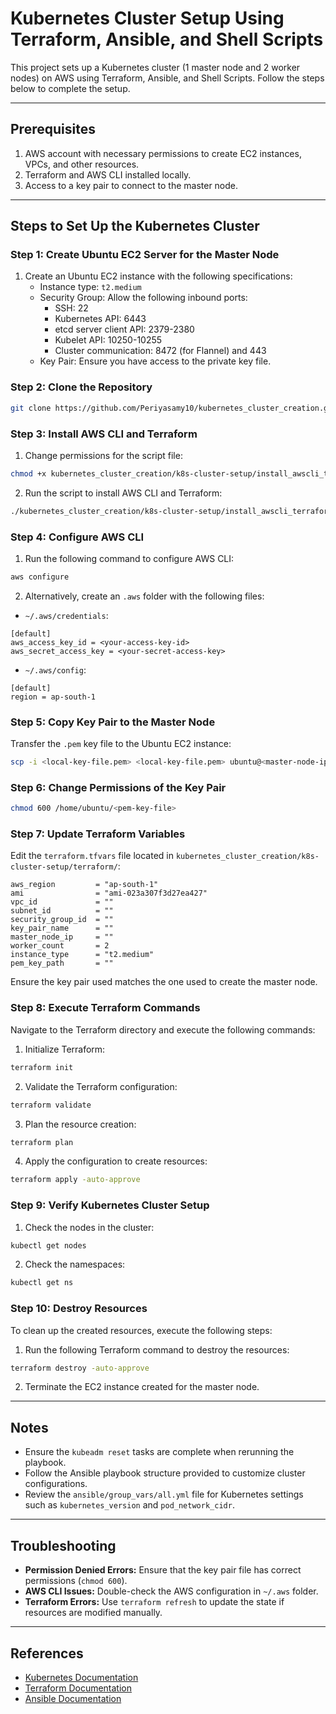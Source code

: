 # Kubernetes Cluster Setup Using Terraform, Ansible, and Shell Scripts

This project sets up a Kubernetes cluster (1 master node and 2 worker nodes) on AWS using Terraform, Ansible, and Shell Scripts. Follow the steps below to complete the setup.

---

## Prerequisites

1. AWS account with necessary permissions to create EC2 instances, VPCs, and other resources.
2. Terraform and AWS CLI installed locally.
3. Access to a key pair to connect to the master node.

---

## Steps to Set Up the Kubernetes Cluster

### Step 1: Create Ubuntu EC2 Server for the Master Node

1. Create an Ubuntu EC2 instance with the following specifications:
    - Instance type: `t2.medium`
    - Security Group: Allow the following inbound ports:
        - SSH: 22
        - Kubernetes API: 6443
        - etcd server client API: 2379-2380
        - Kubelet API: 10250-10255
        - Cluster communication: 8472 (for Flannel) and 443
    - Key Pair: Ensure you have access to the private key file.

### Step 2: Clone the Repository

```bash
git clone https://github.com/Periyasamy10/kubernetes_cluster_creation.git
```

### Step 3: Install AWS CLI and Terraform

1. Change permissions for the script file:

```bash
chmod +x kubernetes_cluster_creation/k8s-cluster-setup/install_awscli_terraform.sh
```

2. Run the script to install AWS CLI and Terraform:

```bash
./kubernetes_cluster_creation/k8s-cluster-setup/install_awscli_terraform.sh
```

### Step 4: Configure AWS CLI

1. Run the following command to configure AWS CLI:

```bash
aws configure
```

2. Alternatively, create an `.aws` folder with the following files:

- `~/.aws/credentials`:

```plaintext
[default]
aws_access_key_id = <your-access-key-id>
aws_secret_access_key = <your-secret-access-key>
```

- `~/.aws/config`:

```plaintext
[default]
region = ap-south-1
```

### Step 5: Copy Key Pair to the Master Node

Transfer the `.pem` key file to the Ubuntu EC2 instance:

```bash
scp -i <local-key-file.pem> <local-key-file.pem> ubuntu@<master-node-ip>:/home/ubuntu/
```

### Step 6: Change Permissions of the Key Pair

```bash
chmod 600 /home/ubuntu/<pem-key-file>
```

### Step 7: Update Terraform Variables

Edit the `terraform.tfvars` file located in `kubernetes_cluster_creation/k8s-cluster-setup/terraform/`:

```plaintext
aws_region         = "ap-south-1"
ami                = "ami-023a307f3d27ea427"
vpc_id             = ""
subnet_id          = ""
security_group_id  = ""
key_pair_name      = ""
master_node_ip     = ""
worker_count       = 2
instance_type      = "t2.medium"
pem_key_path       = ""
```

Ensure the key pair used matches the one used to create the master node.

### Step 8: Execute Terraform Commands

Navigate to the Terraform directory and execute the following commands:

1. Initialize Terraform:

```bash
terraform init
```

2. Validate the Terraform configuration:

```bash
terraform validate
```

3. Plan the resource creation:

```bash
terraform plan
```

4. Apply the configuration to create resources:

```bash
terraform apply -auto-approve
```

### Step 9: Verify Kubernetes Cluster Setup

1. Check the nodes in the cluster:

```bash
kubectl get nodes
```

2. Check the namespaces:

```bash
kubectl get ns
```

### Step 10: Destroy Resources

To clean up the created resources, execute the following steps:

1. Run the following Terraform command to destroy the resources:

```bash
terraform destroy -auto-approve
```

2. Terminate the EC2 instance created for the master node.

---

## Notes

- Ensure the `kubeadm reset` tasks are complete when rerunning the playbook.
- Follow the Ansible playbook structure provided to customize cluster configurations.
- Review the `ansible/group_vars/all.yml` file for Kubernetes settings such as `kubernetes_version` and `pod_network_cidr`.

---

## Troubleshooting

- **Permission Denied Errors:** Ensure that the key pair file has correct permissions (`chmod 600`).
- **AWS CLI Issues:** Double-check the AWS configuration in `~/.aws` folder.
- **Terraform Errors:** Use `terraform refresh` to update the state if resources are modified manually.

---

## References

- [Kubernetes Documentation](https://kubernetes.io/docs/)
- [Terraform Documentation](https://www.terraform.io/docs/)
- [Ansible Documentation](https://docs.ansible.com/)

